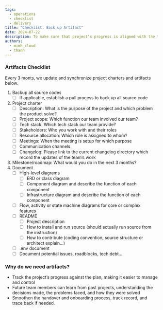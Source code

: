```yaml
---
tags: 
  - operations
  - checklist
  - delivery
title: "Checklist: Back up Artifact"
date: 2024-07-22
description: To make sure that project’s progress is aligned with the team plan, we collect artifacts every 3 months and save as record of what was done.
authors: 
  - minh_cloud
  - thanh
---
```


### Artifacts Checklist
Every 3 monts, we update and synchronize project charters and artifacts below.
1. Backup all source codes 
    - [ ]  If applicable, establish a pull process to back up all source code
2. Project charter
    - [ ]  Description: What is the purpose of the project and which problem the product solve?
    - [ ]  Project scope: Which function our team involved our team?
    - [ ]  Tech stack: Which tech stack our team provide?
    - [ ]  Stakeholders: Who you work with and their roles
    - [ ]  Resource allocation: Which role is assigned to whom?
    - [ ]  Meetings: When the meeting is setup for which purpose
    - [ ]  Communication channels
    - [ ]  Changelog: Please link to the current changelog directory which record the updates of the team’s work
3. Milestone/roadmap: What would you do in the next 3 months?
4. Document
    - [ ]  High-level diagrams
        - [ ]  ERD or class diagram
        - [ ]  Component diagram and describe the function of each component
        - [ ]  Infrastructure diagram and describe the function of each component
    - [ ]  Flow, activity or state machine diagrams for core or complex features
    - [ ]  README
        - [ ]  Project description
        - [ ]  How to install and run source (should actually run source from the instruction)
        - [ ]  How to contribute (coding convention, source structure or architect explain…)
    - [ ]  .env document
    - [ ]  Document potential issues, roadblocks, tech debt…

### Why do we need artifacts?
- Track the project’s progress against the plan, making it easier to manage and control
- Future team members can learn from past projects, understanding the decisions made, the problems faced, and how they were solved
- Smoothen the handover and onboarding process, track record, and trace back if needed. 
